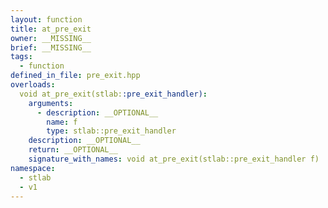 ```yaml
---
layout: function
title: at_pre_exit
owner: __MISSING__
brief: __MISSING__
tags:
  - function
defined_in_file: pre_exit.hpp
overloads:
  void at_pre_exit(stlab::pre_exit_handler):
    arguments:
      - description: __OPTIONAL__
        name: f
        type: stlab::pre_exit_handler
    description: __OPTIONAL__
    return: __OPTIONAL__
    signature_with_names: void at_pre_exit(stlab::pre_exit_handler f)
namespace:
  - stlab
  - v1
---
```

